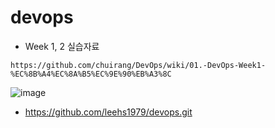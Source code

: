 # devops
- Week 1, 2 실습자료
```
https://github.com/chuirang/DevOps/wiki/01.-DevOps-Week1-%EC%8B%A4%EC%8A%B5%EC%9E%90%EB%A3%8C
```

![image](https://user-images.githubusercontent.com/12183588/127432256-3591f4af-0561-46e4-87fd-297c4ad7a6cb.png)

* https://github.com/leehs1979/devops.git
